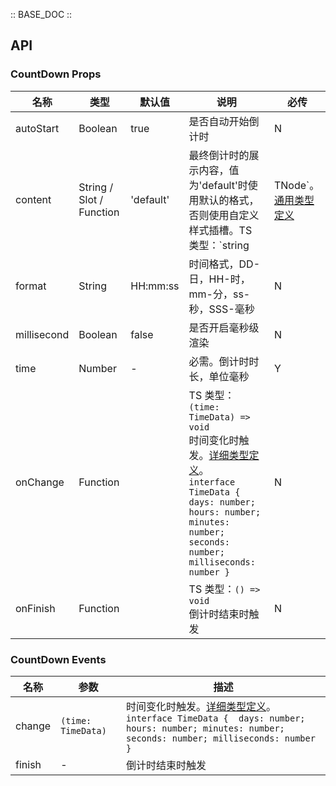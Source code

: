 :: BASE_DOC ::

## API
### CountDown Props

名称 | 类型 | 默认值 | 说明 | 必传
-- | -- | -- | -- | --
autoStart | Boolean | true | 是否自动开始倒计时 | N
content | String / Slot / Function | 'default' | 最终倒计时的展示内容，值为'default'时使用默认的格式，否则使用自定义样式插槽。TS 类型：`string | TNode`。[通用类型定义](https://github.com/Tencent/tdesign-mobile-vue/blob/develop/src/common.ts) | N
format | String | HH:mm:ss | 时间格式，DD-日，HH-时，mm-分，ss-秒，SSS-毫秒 | N
millisecond | Boolean | false | 是否开启毫秒级渲染 | N
time | Number | - | 必需。倒计时时长，单位毫秒 | Y
onChange | Function |  | TS 类型：`(time: TimeData) => void`<br/>时间变化时触发。[详细类型定义](https://github.com/Tencent/tdesign-mobile-vue/tree/develop/src/count-down/type.ts)。<br/>`interface TimeData {  days: number; hours: number; minutes: number; seconds: number; milliseconds: number }`<br/> | N
onFinish | Function |  | TS 类型：`() => void`<br/>倒计时结束时触发 | N

### CountDown Events

名称 | 参数 | 描述
-- | -- | --
change | `(time: TimeData)` | 时间变化时触发。[详细类型定义](https://github.com/Tencent/tdesign-mobile-vue/tree/develop/src/count-down/type.ts)。<br/>`interface TimeData {  days: number; hours: number; minutes: number; seconds: number; milliseconds: number }`<br/>
finish | - | 倒计时结束时触发
